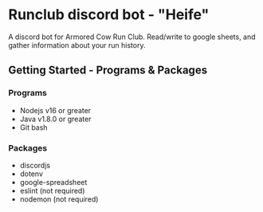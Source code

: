 # Runclub discord bot - "Heife"
A discord bot for Armored Cow Run Club. Read/write to google sheets, and gather information about your run history.

## Getting Started - Programs & Packages
### Programs
- Nodejs v16 or greater
- Java v1.8.0 or greater
- Git bash
### Packages
- discordjs
- dotenv
- google-spreadsheet
- eslint (not required)
- nodemon (not required)